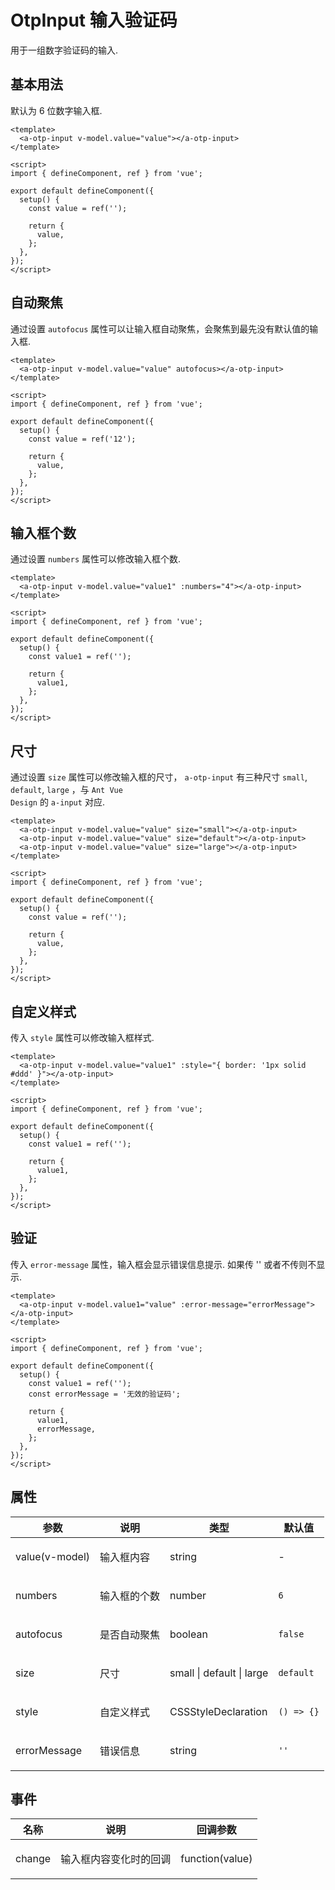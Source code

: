# OtpInput 输入验证码

用于一组数字验证码的输入.

## 基本用法

默认为 6 位数字输入框.

```vue demo
<template>
  <a-otp-input v-model.value="value"></a-otp-input>
</template>

<script>
import { defineComponent, ref } from 'vue';

export default defineComponent({
  setup() {
    const value = ref('');

    return {
      value,
    };
  },
});
</script>
```

## 自动聚焦

通过设置 <code>autofocus</code> 属性可以让输入框自动聚焦，会聚焦到最先没有默认值的输入框.

```vue demo
<template>
  <a-otp-input v-model.value="value" autofocus></a-otp-input>
</template>

<script>
import { defineComponent, ref } from 'vue';

export default defineComponent({
  setup() {
    const value = ref('12');

    return {
      value,
    };
  },
});
</script>
```

## 输入框个数

通过设置 <code>numbers</code> 属性可以修改输入框个数.

```vue demo
<template>
  <a-otp-input v-model.value="value1" :numbers="4"></a-otp-input>
</template>

<script>
import { defineComponent, ref } from 'vue';

export default defineComponent({
  setup() {
    const value1 = ref('');

    return {
      value1,
    };
  },
});
</script>
```

## 尺寸

通过设置 <code>size</code> 属性可以修改输入框的尺寸， <code>a-otp-input</code> 有三种尺寸 <code>small</code>, <code>default</code>, <code>large</code> ，与 <code>Ant Vue Design</code> 的 <code>a-input</code> 对应.

```vue demo
<template>
  <a-otp-input v-model.value="value" size="small"></a-otp-input>
  <a-otp-input v-model.value="value" size="default"></a-otp-input>
  <a-otp-input v-model.value="value" size="large"></a-otp-input>
</template>

<script>
import { defineComponent, ref } from 'vue';

export default defineComponent({
  setup() {
    const value = ref('');

    return {
      value,
    };
  },
});
</script>
```

## 自定义样式

传入 <code>style</code> 属性可以修改输入框样式.

```vue demo
<template>
  <a-otp-input v-model.value="value1" :style="{ border: '1px solid #ddd' }"></a-otp-input>
</template>

<script>
import { defineComponent, ref } from 'vue';

export default defineComponent({
  setup() {
    const value1 = ref('');

    return {
      value1,
    };
  },
});
</script>
```

## 验证

传入 <code>error-message</code> 属性，输入框会显示错误信息提示. 如果传 '' 或者不传则不显示.

```vue demo
<template>
  <a-otp-input v-model.value1="value" :error-message="errorMessage"></a-otp-input>
</template>

<script>
import { defineComponent, ref } from 'vue';

export default defineComponent({
  setup() {
    const value1 = ref('');
    const errorMessage = '无效的验证码';

    return {
      value1,
      errorMessage,
    };
  },
});
</script>
```

## 属性

| 参数           | 说明                | 类型                                   | 默认值                |
| -------------- | ------------------- | -------------------------------------- | --------------------- |
| value(v-model) | <p>输入框内容 </p>  | <span>string</span>                    | -                     |
| numbers        | <p>输入框的个数</p> | <span>number</span>                    | <code>6</code>        |
| autofocus      | <p>是否自动聚焦</p> | <span>boolean </span>                  | <code>false</code>    |
| size           | <p>尺寸</p>         | <span>small \| default \| large</span> | <code>default</code>  |
| style          | <p>自定义样式</p>   | <span>CSSStyleDeclaration</span>       | <code>() => {}</code> |
| errorMessage   | <p>错误信息</p>     | <span>string</span>                    | <code>''</code>       |

## 事件

| 名称   | 说明                          | 回调参数                     |
| ------ | ----------------------------- | ---------------------------- |
| change | <p>输入框内容变化时的回调</p> | <span>function(value)</span> |
